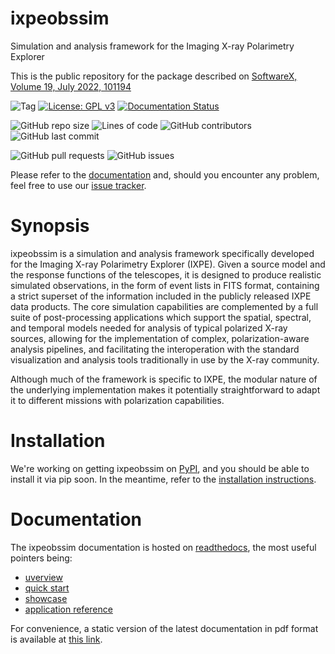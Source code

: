 # ixpeobssim
Simulation and analysis framework for the Imaging X-ray Polarimetry Explorer

This is the public repository for the package described on [SoftwareX, Volume 19, July 2022, 101194](https://www.sciencedirect.com/science/article/pii/S2352711022001169) 

![Tag](https://img.shields.io/github/v/tag/lucabaldini/ixpeobssim)
[![License: GPL v3](https://img.shields.io/badge/License-GPLv3-blue.svg)](https://www.gnu.org/licenses/gpl-3.0)
[![Documentation Status](https://readthedocs.org/projects/ixpeobssim/badge/?version=latest)](https://ixpeobssim.readthedocs.io/en/latest/?badge=latest)

![GitHub repo size](https://img.shields.io/github/repo-size/lucabaldini/ixpeobssim)
![Lines of code](https://img.shields.io/tokei/lines/github/lucabaldini/ixpeobssim)
![GitHub contributors](https://img.shields.io/github/contributors/lucabaldini/ixpeobssim)
![GitHub last commit](https://img.shields.io/github/last-commit/lucabaldini/ixpeobssim)

![GitHub pull requests](https://img.shields.io/github/issues-pr/lucabaldini/ixpeobssim)
![GitHub issues](https://img.shields.io/github/issues/lucabaldini/ixpeobssim)

Please refer to the
[documentation](https://ixpeobssim.readthedocs.io/en/latest/?badge=latest)
and, should you encounter any problem, feel free to use our
[issue tracker](https://github.com/lucabaldini/ixpeobssim/issues).


# Synopsis

ixpeobssim is a simulation and analysis framework specifically developed for the Imaging X-ray Polarimetry Explorer (IXPE).
Given a source model and the response functions of the telescopes, it is designed to produce realistic simulated
observations, in the form of event lists in FITS format, containing a strict superset of the information included in the
publicly released IXPE data products. The core simulation capabilities are complemented by a full suite of post-processing
applications which support the spatial, spectral, and temporal models needed for analysis of typical polarized X-ray sources,
allowing for the implementation of complex, polarization-aware analysis pipelines, and facilitating the interoperation with
the standard visualization and analysis tools traditionally in use by the X-ray community.

Although much of the framework is specific to IXPE, the modular nature of the underlying implementation makes it potentially
straightforward to adapt it to different missions with polarization capabilities.


# Installation

We're working on getting ixpeobssim on [PyPI](https://pypi.org/), and you should be able to install it via pip soon. 
In the meantime, refer to the [installation instructions](https://ixpeobssim.readthedocs.io/en/latest/installation.html).


# Documentation

The ixpeobssim documentation is hosted on [readthedocs](https://ixpeobssim.readthedocs.io/en/latest/index.html), the most 
useful pointers being:

* [uverview](https://ixpeobssim.readthedocs.io/en/latest/overview.html)
* [quick start](https://ixpeobssim.readthedocs.io/en/latest/quickstart.html)
* [showcase](https://ixpeobssim.readthedocs.io/en/latest/showcase.html)
* [application reference](https://ixpeobssim.readthedocs.io/en/latest/reference.html)

For convenience, a static version of the latest documentation in pdf format is available at 
[this link](https://ixpeobssim.readthedocs.io/_/downloads/en/latest/pdf/).

